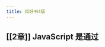 ```yaml
---
title: 红好书4版
---
```


## [[2章]] JavaScript 是通过<script>元素插入到 HTML 页面中的。这个元素可用于把 JavaScript 代码嵌入到
:PROPERTIES:
:todo: 1606660439707
:END:
HTML 页面中，跟其他标记混合在一起，也可用于引入保存在外部文件中的 JavaScript。本章的重点可
以总结如下。
## DOING 事实上
:PROPERTIES:
:canceled: 1606661041805
:doing: 1606661050539
:END:
## {{{embed [[要包含外部 JavaScript 文件，必须将 src 属性设置为要包含文件的 URL。文件可以跟网页在同一台服务器上，也可以位于完全不同的域。]}}
## 所有<script>元素会依照它们在网页中出现的次序被解释。在不使用 defer 和 async 属性的
情况下，包含在<script>元素中的代码必须严格按次序解释。
 对不推迟执行的脚本，浏览器必须解释完位于<script>元素中的代码，然后才能继续渲染页面
的剩余部分。为此，通常应该把<script>元素放到页面末尾，介于主内容之后及</body>标签
之前。
 可以使用 defer 属性把脚本推迟到文档渲染完毕后再执行。推迟的脚本原则上按照它们被列出
的次序执行。
 可以使用 async 属性表示脚本不需要等待其他脚本，同时也不阻塞文档渲染，即异步加载。异
步脚本不能保证按照它们在页面中出现的次序执行。
 通过使用<noscript>元素，可以指定在浏览器不支持脚本时显示的内容。如果浏览器支持并启
用脚本，则<noscript>元素中的任何内容都不会被渲染。

